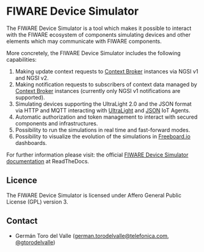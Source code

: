 # FIWARE Device Simulator

The FIWARE Device Simulator is a tool which makes it possible to interact with the FIWARE ecosystem of components simulating devices and other elements which may communicate with FIWARE components.

More concretely, the FIWARE Device Simulator includes the following capabilities:

1. Making update context requests to [Context Broker](https://github.com/telefonicaid/fiware-orion) instances via NGSI v1 and NGSI v2.
2. Making notification requests to subscribers of context data managed by [Context Broker](https://github.com/telefonicaid/fiware-orion) instances (currently only NGSI v1 notifications are supported).
3. Simulating devices supporting the UltraLight 2.0 and the JSON format via HTTP and MQTT interacting with [UltraLight](https://github.com/telefonicaid/iotagent-ul) and [JSON](https://github.com/telefonicaid/iotagent-json) IoT Agents.
4. Automatic authorization and token management to interact with secured components and infrastructures.
5. Possibility to run the simulations in real time and fast-forward modes.
6. Possibility to visualize the evolution of the simulations in [Freeboard.io](http://freeboard.io/) dashboards.

For further information please visit: the official [FIWARE Device Simulator documentation](https://fiware-sth-comet.readthedocs.io) at ReadTheDocs.

## Licence

The FIWARE Device Simulator is licensed under Affero General Public License (GPL) version 3.

## Contact

* Germán Toro del Valle ([german.torodelvalle@telefonica.com](mailto:german.torodelvalle@telefonica.com), [@gtorodelvalle](http://www.twitter.com/gtorodelvalle))
